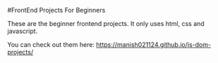#FrontEnd Projects For Beginners

These are the beginner frontend projects. 
It only uses html, css and javascript. 


You can check out them here: https://manish021124.github.io/js-dom-projects/
